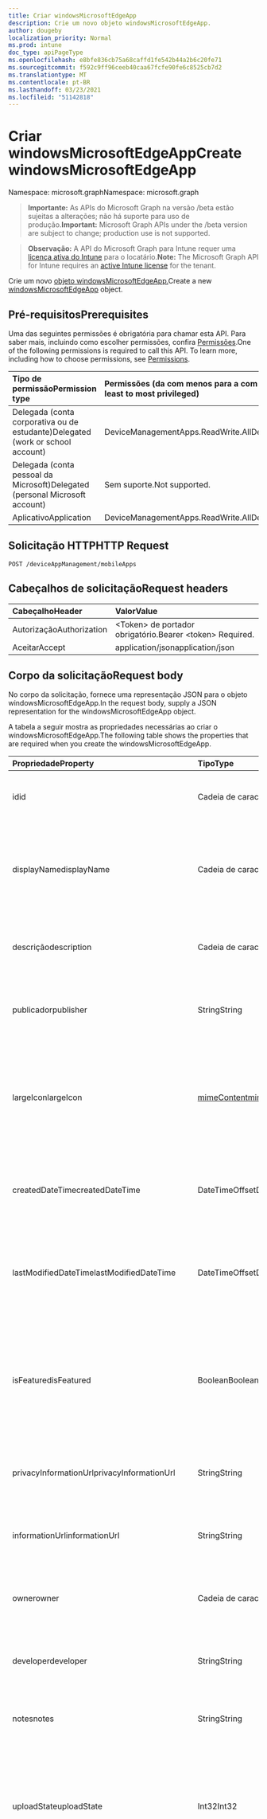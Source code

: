 ```yaml
---
title: Criar windowsMicrosoftEdgeApp
description: Crie um novo objeto windowsMicrosoftEdgeApp.
author: dougeby
localization_priority: Normal
ms.prod: intune
doc_type: apiPageType
ms.openlocfilehash: e8bfe836cb75a68caffd1fe542b44a2b6c20fe71
ms.sourcegitcommit: f592c9ff96ceeb40caa67fcfe90fe6c8525cb7d2
ms.translationtype: MT
ms.contentlocale: pt-BR
ms.lasthandoff: 03/23/2021
ms.locfileid: "51142818"
---
```

# <a name="create-windowsmicrosoftedgeapp"></a><span data-ttu-id="66e96-103">Criar windowsMicrosoftEdgeApp</span><span class="sxs-lookup"><span data-stu-id="66e96-103">Create windowsMicrosoftEdgeApp</span></span>

<span data-ttu-id="66e96-104">Namespace: microsoft.graph</span><span class="sxs-lookup"><span data-stu-id="66e96-104">Namespace: microsoft.graph</span></span>

> <span data-ttu-id="66e96-105">**Importante:** As APIs do Microsoft Graph na versão /beta estão sujeitas a alterações; não há suporte para uso de produção.</span><span class="sxs-lookup"><span data-stu-id="66e96-105">**Important:** Microsoft Graph APIs under the /beta version are subject to change; production use is not supported.</span></span>

> <span data-ttu-id="66e96-106">**Observação:** A API do Microsoft Graph para Intune requer uma [licença ativa do Intune](https://go.microsoft.com/fwlink/?linkid=839381) para o locatário.</span><span class="sxs-lookup"><span data-stu-id="66e96-106">**Note:** The Microsoft Graph API for Intune requires an [active Intune license](https://go.microsoft.com/fwlink/?linkid=839381) for the tenant.</span></span>

<span data-ttu-id="66e96-107">Crie um novo [objeto windowsMicrosoftEdgeApp.](../resources/intune-apps-windowsmicrosoftedgeapp.md)</span><span class="sxs-lookup"><span data-stu-id="66e96-107">Create a new [windowsMicrosoftEdgeApp](../resources/intune-apps-windowsmicrosoftedgeapp.md) object.</span></span>

## <a name="prerequisites"></a><span data-ttu-id="66e96-108">Pré-requisitos</span><span class="sxs-lookup"><span data-stu-id="66e96-108">Prerequisites</span></span>
<span data-ttu-id="66e96-p101">Uma das seguintes permissões é obrigatória para chamar esta API. Para saber mais, incluindo como escolher permissões, confira [Permissões](/graph/permissions-reference).</span><span class="sxs-lookup"><span data-stu-id="66e96-p101">One of the following permissions is required to call this API. To learn more, including how to choose permissions, see [Permissions](/graph/permissions-reference).</span></span>

|<span data-ttu-id="66e96-111">Tipo de permissão</span><span class="sxs-lookup"><span data-stu-id="66e96-111">Permission type</span></span>|<span data-ttu-id="66e96-112">Permissões (da com menos para a com mais privilégios)</span><span class="sxs-lookup"><span data-stu-id="66e96-112">Permissions (from least to most privileged)</span></span>|
|:---|:---|
|<span data-ttu-id="66e96-113">Delegada (conta corporativa ou de estudante)</span><span class="sxs-lookup"><span data-stu-id="66e96-113">Delegated (work or school account)</span></span>|<span data-ttu-id="66e96-114">DeviceManagementApps.ReadWrite.All</span><span class="sxs-lookup"><span data-stu-id="66e96-114">DeviceManagementApps.ReadWrite.All</span></span>|
|<span data-ttu-id="66e96-115">Delegada (conta pessoal da Microsoft)</span><span class="sxs-lookup"><span data-stu-id="66e96-115">Delegated (personal Microsoft account)</span></span>|<span data-ttu-id="66e96-116">Sem suporte.</span><span class="sxs-lookup"><span data-stu-id="66e96-116">Not supported.</span></span>|
|<span data-ttu-id="66e96-117">Aplicativo</span><span class="sxs-lookup"><span data-stu-id="66e96-117">Application</span></span>|<span data-ttu-id="66e96-118">DeviceManagementApps.ReadWrite.All</span><span class="sxs-lookup"><span data-stu-id="66e96-118">DeviceManagementApps.ReadWrite.All</span></span>|

## <a name="http-request"></a><span data-ttu-id="66e96-119">Solicitação HTTP</span><span class="sxs-lookup"><span data-stu-id="66e96-119">HTTP Request</span></span>
<!-- {
  "blockType": "ignored"
}
-->
``` http
POST /deviceAppManagement/mobileApps
```

## <a name="request-headers"></a><span data-ttu-id="66e96-120">Cabeçalhos de solicitação</span><span class="sxs-lookup"><span data-stu-id="66e96-120">Request headers</span></span>
|<span data-ttu-id="66e96-121">Cabeçalho</span><span class="sxs-lookup"><span data-stu-id="66e96-121">Header</span></span>|<span data-ttu-id="66e96-122">Valor</span><span class="sxs-lookup"><span data-stu-id="66e96-122">Value</span></span>|
|:---|:---|
|<span data-ttu-id="66e96-123">Autorização</span><span class="sxs-lookup"><span data-stu-id="66e96-123">Authorization</span></span>|<span data-ttu-id="66e96-124">&lt;Token&gt; de portador obrigatório.</span><span class="sxs-lookup"><span data-stu-id="66e96-124">Bearer &lt;token&gt; Required.</span></span>|
|<span data-ttu-id="66e96-125">Aceitar</span><span class="sxs-lookup"><span data-stu-id="66e96-125">Accept</span></span>|<span data-ttu-id="66e96-126">application/json</span><span class="sxs-lookup"><span data-stu-id="66e96-126">application/json</span></span>|

## <a name="request-body"></a><span data-ttu-id="66e96-127">Corpo da solicitação</span><span class="sxs-lookup"><span data-stu-id="66e96-127">Request body</span></span>
<span data-ttu-id="66e96-128">No corpo da solicitação, fornece uma representação JSON para o objeto windowsMicrosoftEdgeApp.</span><span class="sxs-lookup"><span data-stu-id="66e96-128">In the request body, supply a JSON representation for the windowsMicrosoftEdgeApp object.</span></span>

<span data-ttu-id="66e96-129">A tabela a seguir mostra as propriedades necessárias ao criar o windowsMicrosoftEdgeApp.</span><span class="sxs-lookup"><span data-stu-id="66e96-129">The following table shows the properties that are required when you create the windowsMicrosoftEdgeApp.</span></span>

|<span data-ttu-id="66e96-130">Propriedade</span><span class="sxs-lookup"><span data-stu-id="66e96-130">Property</span></span>|<span data-ttu-id="66e96-131">Tipo</span><span class="sxs-lookup"><span data-stu-id="66e96-131">Type</span></span>|<span data-ttu-id="66e96-132">Descrição</span><span class="sxs-lookup"><span data-stu-id="66e96-132">Description</span></span>|
|:---|:---|:---|
|<span data-ttu-id="66e96-133">id</span><span class="sxs-lookup"><span data-stu-id="66e96-133">id</span></span>|<span data-ttu-id="66e96-134">Cadeia de caracteres</span><span class="sxs-lookup"><span data-stu-id="66e96-134">String</span></span>|<span data-ttu-id="66e96-135">Chave da entidade.</span><span class="sxs-lookup"><span data-stu-id="66e96-135">Key of the entity.</span></span> <span data-ttu-id="66e96-136">Herdado de [mobileApp](../resources/intune-shared-mobileapp.md)</span><span class="sxs-lookup"><span data-stu-id="66e96-136">Inherited from [mobileApp](../resources/intune-shared-mobileapp.md)</span></span>|
|<span data-ttu-id="66e96-137">displayName</span><span class="sxs-lookup"><span data-stu-id="66e96-137">displayName</span></span>|<span data-ttu-id="66e96-138">Cadeia de caracteres</span><span class="sxs-lookup"><span data-stu-id="66e96-138">String</span></span>|<span data-ttu-id="66e96-139">O título do aplicativo importado ou definido pelo administrador.</span><span class="sxs-lookup"><span data-stu-id="66e96-139">The admin provided or imported title of the app.</span></span> <span data-ttu-id="66e96-140">Herdado de [mobileApp](../resources/intune-shared-mobileapp.md)</span><span class="sxs-lookup"><span data-stu-id="66e96-140">Inherited from [mobileApp](../resources/intune-shared-mobileapp.md)</span></span>|
|<span data-ttu-id="66e96-141">descrição</span><span class="sxs-lookup"><span data-stu-id="66e96-141">description</span></span>|<span data-ttu-id="66e96-142">Cadeia de caracteres</span><span class="sxs-lookup"><span data-stu-id="66e96-142">String</span></span>|<span data-ttu-id="66e96-143">A descrição do aplicativo.</span><span class="sxs-lookup"><span data-stu-id="66e96-143">The description of the app.</span></span> <span data-ttu-id="66e96-144">Herdado de [mobileApp](../resources/intune-shared-mobileapp.md)</span><span class="sxs-lookup"><span data-stu-id="66e96-144">Inherited from [mobileApp](../resources/intune-shared-mobileapp.md)</span></span>|
|<span data-ttu-id="66e96-145">publicador</span><span class="sxs-lookup"><span data-stu-id="66e96-145">publisher</span></span>|<span data-ttu-id="66e96-146">String</span><span class="sxs-lookup"><span data-stu-id="66e96-146">String</span></span>|<span data-ttu-id="66e96-147">O publicador do aplicativo.</span><span class="sxs-lookup"><span data-stu-id="66e96-147">The publisher of the app.</span></span> <span data-ttu-id="66e96-148">Herdado de [mobileApp](../resources/intune-shared-mobileapp.md)</span><span class="sxs-lookup"><span data-stu-id="66e96-148">Inherited from [mobileApp](../resources/intune-shared-mobileapp.md)</span></span>|
|<span data-ttu-id="66e96-149">largeIcon</span><span class="sxs-lookup"><span data-stu-id="66e96-149">largeIcon</span></span>|[<span data-ttu-id="66e96-150">mimeContent</span><span class="sxs-lookup"><span data-stu-id="66e96-150">mimeContent</span></span>](../resources/intune-shared-mimecontent.md)|<span data-ttu-id="66e96-151">O ícone grande, a ser exibido nos detalhes do aplicativo e usado para o carregamento do ícone.</span><span class="sxs-lookup"><span data-stu-id="66e96-151">The large icon, to be displayed in the app details and used for upload of the icon.</span></span> <span data-ttu-id="66e96-152">Herdado de [mobileApp](../resources/intune-shared-mobileapp.md)</span><span class="sxs-lookup"><span data-stu-id="66e96-152">Inherited from [mobileApp](../resources/intune-shared-mobileapp.md)</span></span>|
|<span data-ttu-id="66e96-153">createdDateTime</span><span class="sxs-lookup"><span data-stu-id="66e96-153">createdDateTime</span></span>|<span data-ttu-id="66e96-154">DateTimeOffset</span><span class="sxs-lookup"><span data-stu-id="66e96-154">DateTimeOffset</span></span>|<span data-ttu-id="66e96-155">A data e a hora da criação do aplicativo.</span><span class="sxs-lookup"><span data-stu-id="66e96-155">The date and time the app was created.</span></span> <span data-ttu-id="66e96-156">Herdado de [mobileApp](../resources/intune-shared-mobileapp.md)</span><span class="sxs-lookup"><span data-stu-id="66e96-156">Inherited from [mobileApp](../resources/intune-shared-mobileapp.md)</span></span>|
|<span data-ttu-id="66e96-157">lastModifiedDateTime</span><span class="sxs-lookup"><span data-stu-id="66e96-157">lastModifiedDateTime</span></span>|<span data-ttu-id="66e96-158">DateTimeOffset</span><span class="sxs-lookup"><span data-stu-id="66e96-158">DateTimeOffset</span></span>|<span data-ttu-id="66e96-159">A data e a hora que o aplicativo foi modificado pela última vez.</span><span class="sxs-lookup"><span data-stu-id="66e96-159">The date and time the app was last modified.</span></span> <span data-ttu-id="66e96-160">Herdado de [mobileApp](../resources/intune-shared-mobileapp.md)</span><span class="sxs-lookup"><span data-stu-id="66e96-160">Inherited from [mobileApp](../resources/intune-shared-mobileapp.md)</span></span>|
|<span data-ttu-id="66e96-161">isFeatured</span><span class="sxs-lookup"><span data-stu-id="66e96-161">isFeatured</span></span>|<span data-ttu-id="66e96-162">Boolean</span><span class="sxs-lookup"><span data-stu-id="66e96-162">Boolean</span></span>|<span data-ttu-id="66e96-163">O valor que indica se o aplicativo está marcado como em destaque pelo administrador. Herdado de [mobileApp](../resources/intune-shared-mobileapp.md)</span><span class="sxs-lookup"><span data-stu-id="66e96-163">The value indicating whether the app is marked as featured by the admin. Inherited from [mobileApp](../resources/intune-shared-mobileapp.md)</span></span>|
|<span data-ttu-id="66e96-164">privacyInformationUrl</span><span class="sxs-lookup"><span data-stu-id="66e96-164">privacyInformationUrl</span></span>|<span data-ttu-id="66e96-165">String</span><span class="sxs-lookup"><span data-stu-id="66e96-165">String</span></span>|<span data-ttu-id="66e96-166">A URL da declaração de privacidade.</span><span class="sxs-lookup"><span data-stu-id="66e96-166">The privacy statement Url.</span></span> <span data-ttu-id="66e96-167">Herdado de [mobileApp](../resources/intune-shared-mobileapp.md)</span><span class="sxs-lookup"><span data-stu-id="66e96-167">Inherited from [mobileApp](../resources/intune-shared-mobileapp.md)</span></span>|
|<span data-ttu-id="66e96-168">informationUrl</span><span class="sxs-lookup"><span data-stu-id="66e96-168">informationUrl</span></span>|<span data-ttu-id="66e96-169">String</span><span class="sxs-lookup"><span data-stu-id="66e96-169">String</span></span>|<span data-ttu-id="66e96-170">A URL de informações adicionais.</span><span class="sxs-lookup"><span data-stu-id="66e96-170">The more information Url.</span></span> <span data-ttu-id="66e96-171">Herdado de [mobileApp](../resources/intune-shared-mobileapp.md)</span><span class="sxs-lookup"><span data-stu-id="66e96-171">Inherited from [mobileApp](../resources/intune-shared-mobileapp.md)</span></span>|
|<span data-ttu-id="66e96-172">owner</span><span class="sxs-lookup"><span data-stu-id="66e96-172">owner</span></span>|<span data-ttu-id="66e96-173">Cadeia de caracteres</span><span class="sxs-lookup"><span data-stu-id="66e96-173">String</span></span>|<span data-ttu-id="66e96-174">O proprietário do conteúdo.</span><span class="sxs-lookup"><span data-stu-id="66e96-174">The owner of the app.</span></span> <span data-ttu-id="66e96-175">Herdado de [mobileApp](../resources/intune-shared-mobileapp.md)</span><span class="sxs-lookup"><span data-stu-id="66e96-175">Inherited from [mobileApp](../resources/intune-shared-mobileapp.md)</span></span>|
|<span data-ttu-id="66e96-176">developer</span><span class="sxs-lookup"><span data-stu-id="66e96-176">developer</span></span>|<span data-ttu-id="66e96-177">String</span><span class="sxs-lookup"><span data-stu-id="66e96-177">String</span></span>|<span data-ttu-id="66e96-178">O desenvolvedor do aplicativo.</span><span class="sxs-lookup"><span data-stu-id="66e96-178">The developer of the app.</span></span> <span data-ttu-id="66e96-179">Herdado de [mobileApp](../resources/intune-shared-mobileapp.md)</span><span class="sxs-lookup"><span data-stu-id="66e96-179">Inherited from [mobileApp](../resources/intune-shared-mobileapp.md)</span></span>|
|<span data-ttu-id="66e96-180">notes</span><span class="sxs-lookup"><span data-stu-id="66e96-180">notes</span></span>|<span data-ttu-id="66e96-181">String</span><span class="sxs-lookup"><span data-stu-id="66e96-181">String</span></span>|<span data-ttu-id="66e96-182">Anotações do aplicativo.</span><span class="sxs-lookup"><span data-stu-id="66e96-182">Notes for the app.</span></span> <span data-ttu-id="66e96-183">Herdado de [mobileApp](../resources/intune-shared-mobileapp.md)</span><span class="sxs-lookup"><span data-stu-id="66e96-183">Inherited from [mobileApp](../resources/intune-shared-mobileapp.md)</span></span>|
|<span data-ttu-id="66e96-184">uploadState</span><span class="sxs-lookup"><span data-stu-id="66e96-184">uploadState</span></span>|<span data-ttu-id="66e96-185">Int32</span><span class="sxs-lookup"><span data-stu-id="66e96-185">Int32</span></span>|<span data-ttu-id="66e96-186">O estado de carregamento.</span><span class="sxs-lookup"><span data-stu-id="66e96-186">The upload state.</span></span> <span data-ttu-id="66e96-187">Os valores possíveis são: 0 - `Not Ready` , 1 - `Ready` , 2 - `Processing` .</span><span class="sxs-lookup"><span data-stu-id="66e96-187">Possible values are: 0 - `Not Ready`, 1 - `Ready`, 2 - `Processing`.</span></span> <span data-ttu-id="66e96-188">Herdado de [mobileApp](../resources/intune-shared-mobileapp.md)</span><span class="sxs-lookup"><span data-stu-id="66e96-188">Inherited from [mobileApp](../resources/intune-shared-mobileapp.md)</span></span>|
|<span data-ttu-id="66e96-189">publishingState</span><span class="sxs-lookup"><span data-stu-id="66e96-189">publishingState</span></span>|[<span data-ttu-id="66e96-190">mobileAppPublishingState</span><span class="sxs-lookup"><span data-stu-id="66e96-190">mobileAppPublishingState</span></span>](../resources/intune-apps-mobileapppublishingstate.md)|<span data-ttu-id="66e96-191">O estado de publicação do aplicativo.</span><span class="sxs-lookup"><span data-stu-id="66e96-191">The publishing state for the app.</span></span> <span data-ttu-id="66e96-192">O aplicativo não pode ser assinado, a menos que ele seja publicado.</span><span class="sxs-lookup"><span data-stu-id="66e96-192">The app cannot be assigned unless the app is published.</span></span> <span data-ttu-id="66e96-193">Herdado de [mobileApp](../resources/intune-shared-mobileapp.md).</span><span class="sxs-lookup"><span data-stu-id="66e96-193">Inherited from [mobileApp](../resources/intune-shared-mobileapp.md).</span></span> <span data-ttu-id="66e96-194">Os valores possíveis são: `notPublished`, `processing`, `published`.</span><span class="sxs-lookup"><span data-stu-id="66e96-194">Possible values are: `notPublished`, `processing`, `published`.</span></span>|
|<span data-ttu-id="66e96-195">isAssigned</span><span class="sxs-lookup"><span data-stu-id="66e96-195">isAssigned</span></span>|<span data-ttu-id="66e96-196">Boolean</span><span class="sxs-lookup"><span data-stu-id="66e96-196">Boolean</span></span>|<span data-ttu-id="66e96-197">O valor que indica se o aplicativo é atribuído a pelo menos um grupo.</span><span class="sxs-lookup"><span data-stu-id="66e96-197">The value indicating whether the app is assigned to at least one group.</span></span> <span data-ttu-id="66e96-198">Herdado de [mobileApp](../resources/intune-shared-mobileapp.md)</span><span class="sxs-lookup"><span data-stu-id="66e96-198">Inherited from [mobileApp](../resources/intune-shared-mobileapp.md)</span></span>|
|<span data-ttu-id="66e96-199">roleScopeTagIds</span><span class="sxs-lookup"><span data-stu-id="66e96-199">roleScopeTagIds</span></span>|<span data-ttu-id="66e96-200">Coleção de cadeias de caracteres</span><span class="sxs-lookup"><span data-stu-id="66e96-200">String collection</span></span>|<span data-ttu-id="66e96-201">Lista de ids de marca de escopo para este aplicativo móvel.</span><span class="sxs-lookup"><span data-stu-id="66e96-201">List of scope tag ids for this mobile app.</span></span> <span data-ttu-id="66e96-202">Herdado de [mobileApp](../resources/intune-shared-mobileapp.md)</span><span class="sxs-lookup"><span data-stu-id="66e96-202">Inherited from [mobileApp](../resources/intune-shared-mobileapp.md)</span></span>|
|<span data-ttu-id="66e96-203">dependentAppCount</span><span class="sxs-lookup"><span data-stu-id="66e96-203">dependentAppCount</span></span>|<span data-ttu-id="66e96-204">Int32</span><span class="sxs-lookup"><span data-stu-id="66e96-204">Int32</span></span>|<span data-ttu-id="66e96-205">O número total de dependências que o aplicativo filho tem.</span><span class="sxs-lookup"><span data-stu-id="66e96-205">The total number of dependencies the child app has.</span></span> <span data-ttu-id="66e96-206">Herdado de [mobileApp](../resources/intune-shared-mobileapp.md)</span><span class="sxs-lookup"><span data-stu-id="66e96-206">Inherited from [mobileApp](../resources/intune-shared-mobileapp.md)</span></span>|
|<span data-ttu-id="66e96-207">supersedingAppCount</span><span class="sxs-lookup"><span data-stu-id="66e96-207">supersedingAppCount</span></span>|<span data-ttu-id="66e96-208">Int32</span><span class="sxs-lookup"><span data-stu-id="66e96-208">Int32</span></span>|<span data-ttu-id="66e96-209">O número total de aplicativos que esse aplicativo sobressede direta ou indiretamente.</span><span class="sxs-lookup"><span data-stu-id="66e96-209">The total number of apps this app directly or indirectly supersedes.</span></span> <span data-ttu-id="66e96-210">Herdado de [mobileApp](../resources/intune-shared-mobileapp.md)</span><span class="sxs-lookup"><span data-stu-id="66e96-210">Inherited from [mobileApp](../resources/intune-shared-mobileapp.md)</span></span>|
|<span data-ttu-id="66e96-211">supersededAppCount</span><span class="sxs-lookup"><span data-stu-id="66e96-211">supersededAppCount</span></span>|<span data-ttu-id="66e96-212">Int32</span><span class="sxs-lookup"><span data-stu-id="66e96-212">Int32</span></span>|<span data-ttu-id="66e96-213">O número total de aplicativos pelos quais esse aplicativo é, direta ou indiretamente, é suplido.</span><span class="sxs-lookup"><span data-stu-id="66e96-213">The total number of apps this app is directly or indirectly superseded by.</span></span> <span data-ttu-id="66e96-214">Herdado de [mobileApp](../resources/intune-shared-mobileapp.md)</span><span class="sxs-lookup"><span data-stu-id="66e96-214">Inherited from [mobileApp](../resources/intune-shared-mobileapp.md)</span></span>|
|<span data-ttu-id="66e96-215">channel</span><span class="sxs-lookup"><span data-stu-id="66e96-215">channel</span></span>|[<span data-ttu-id="66e96-216">microsoftEdgeChannel</span><span class="sxs-lookup"><span data-stu-id="66e96-216">microsoftEdgeChannel</span></span>](../resources/intune-apps-microsoftedgechannel.md)|<span data-ttu-id="66e96-217">O canal a ser instalado em dispositivos de destino.</span><span class="sxs-lookup"><span data-stu-id="66e96-217">The channel to install on target devices.</span></span> <span data-ttu-id="66e96-218">Os valores possíveis são: `dev`, `beta`, `stable`.</span><span class="sxs-lookup"><span data-stu-id="66e96-218">Possible values are: `dev`, `beta`, `stable`.</span></span>|
|<span data-ttu-id="66e96-219">displayLanguageLocale</span><span class="sxs-lookup"><span data-stu-id="66e96-219">displayLanguageLocale</span></span>|<span data-ttu-id="66e96-220">Cadeia de caracteres</span><span class="sxs-lookup"><span data-stu-id="66e96-220">String</span></span>|<span data-ttu-id="66e96-221">A localidade do idioma a ser usada quando o aplicativo edge exibe texto para o usuário.</span><span class="sxs-lookup"><span data-stu-id="66e96-221">The language locale to use when the Edge app displays text to the user.</span></span>|



## <a name="response"></a><span data-ttu-id="66e96-222">Resposta</span><span class="sxs-lookup"><span data-stu-id="66e96-222">Response</span></span>
<span data-ttu-id="66e96-223">Se tiver êxito, este método retornará um código de resposta e um `201 Created` [objeto windowsMicrosoftEdgeApp](../resources/intune-apps-windowsmicrosoftedgeapp.md) no corpo da resposta.</span><span class="sxs-lookup"><span data-stu-id="66e96-223">If successful, this method returns a `201 Created` response code and a [windowsMicrosoftEdgeApp](../resources/intune-apps-windowsmicrosoftedgeapp.md) object in the response body.</span></span>

## <a name="example"></a><span data-ttu-id="66e96-224">Exemplo</span><span class="sxs-lookup"><span data-stu-id="66e96-224">Example</span></span>

### <a name="request"></a><span data-ttu-id="66e96-225">Solicitação</span><span class="sxs-lookup"><span data-stu-id="66e96-225">Request</span></span>
<span data-ttu-id="66e96-226">Este é um exemplo da solicitação.</span><span class="sxs-lookup"><span data-stu-id="66e96-226">Here is an example of the request.</span></span>
``` http
POST https://graph.microsoft.com/beta/deviceAppManagement/mobileApps
Content-type: application/json
Content-length: 862

{
  "@odata.type": "#microsoft.graph.windowsMicrosoftEdgeApp",
  "displayName": "Display Name value",
  "description": "Description value",
  "publisher": "Publisher value",
  "largeIcon": {
    "@odata.type": "microsoft.graph.mimeContent",
    "type": "Type value",
    "value": "dmFsdWU="
  },
  "isFeatured": true,
  "privacyInformationUrl": "https://example.com/privacyInformationUrl/",
  "informationUrl": "https://example.com/informationUrl/",
  "owner": "Owner value",
  "developer": "Developer value",
  "notes": "Notes value",
  "uploadState": 11,
  "publishingState": "processing",
  "isAssigned": true,
  "roleScopeTagIds": [
    "Role Scope Tag Ids value"
  ],
  "dependentAppCount": 1,
  "supersedingAppCount": 3,
  "supersededAppCount": 2,
  "channel": "beta",
  "displayLanguageLocale": "Display Language Locale value"
}
```

### <a name="response"></a><span data-ttu-id="66e96-227">Resposta</span><span class="sxs-lookup"><span data-stu-id="66e96-227">Response</span></span>
<span data-ttu-id="66e96-p122">Veja a seguir um exemplo da resposta. Observação: o objeto response mostrado aqui pode estar truncado por motivos de concisão. Todas as propriedades serão retornadas de uma chamada real.</span><span class="sxs-lookup"><span data-stu-id="66e96-p122">Here is an example of the response. Note: The response object shown here may be truncated for brevity. All of the properties will be returned from an actual call.</span></span>
``` http
HTTP/1.1 201 Created
Content-Type: application/json
Content-Length: 1034

{
  "@odata.type": "#microsoft.graph.windowsMicrosoftEdgeApp",
  "id": "a4d4a316-a316-a4d4-16a3-d4a416a3d4a4",
  "displayName": "Display Name value",
  "description": "Description value",
  "publisher": "Publisher value",
  "largeIcon": {
    "@odata.type": "microsoft.graph.mimeContent",
    "type": "Type value",
    "value": "dmFsdWU="
  },
  "createdDateTime": "2017-01-01T00:02:43.5775965-08:00",
  "lastModifiedDateTime": "2017-01-01T00:00:35.1329464-08:00",
  "isFeatured": true,
  "privacyInformationUrl": "https://example.com/privacyInformationUrl/",
  "informationUrl": "https://example.com/informationUrl/",
  "owner": "Owner value",
  "developer": "Developer value",
  "notes": "Notes value",
  "uploadState": 11,
  "publishingState": "processing",
  "isAssigned": true,
  "roleScopeTagIds": [
    "Role Scope Tag Ids value"
  ],
  "dependentAppCount": 1,
  "supersedingAppCount": 3,
  "supersededAppCount": 2,
  "channel": "beta",
  "displayLanguageLocale": "Display Language Locale value"
}
```




